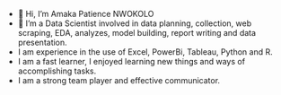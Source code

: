 - 👋 Hi, I’m Amaka Patience NWOKOLO
- 👀 I’m a Data Scientist involved in data planning, collection, web scraping, EDA, analyzes, model building, report writing and data presentation.
- I am experience in the use of Excel, PowerBi, Tableau, Python and R.
- I am a fast  learner, I enjoyed learning new things and ways of accomplishing tasks.
- I am a strong team player and effective communicator.
<!---
Peculiar52/Peculiar52 is a ✨ special ✨ repository because its `README.md` (this file) appears on your GitHub profile.
You can click the Preview link to take a look at your changes.
--->
